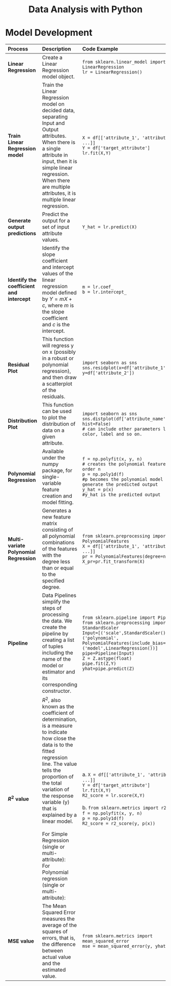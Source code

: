 <h1 style="text-align: center;">Data Analysis with Python</h1>

# Model Development

| Process | Description | Code Example |
| :--- | :--- | :--- |
| **Linear Regression** | Create a Linear Regression model object. | `from sklearn.linear_model import LinearRegression`<br>`lr = LinearRegression()` |
| **Train Linear Regression model** | Train the Linear Regression model on decided data, separating Input and Output attributes. When there is a single attribute in input, then it is simple linear regression. When there are multiple attributes, it is multiple linear regression. | `X = df[['attribute_1', 'attribute_2', ...]]`<br>`Y = df['target_attribute']`<br>`lr.fit(X,Y)` |
| **Generate output predictions** | Predict the output for a set of input attribute values. | `Y_hat = lr.predict(X)` |
| **Identify the coefficient and intercept** | Identify the slope coefficient and intercept values of the linear regression model defined by $Y = mX + c$, where $m$ is the slope coefficient and $c$ is the intercept. | `m = lr.coef_`<br>`b = lr.intercept_` |
| **Residual Plot** | This function will regress y on x (possibly in a robust or polynomial regression), and then draw a scatterplot of the residuals. | `import seaborn as sns`<br>`sns.residplot(x=df['attribute_1'], y=df['attribute_2'])` |
| **Distribution Plot** | This function can be used to plot the distribution of data on a given attribute. | `import seaborn as sns`<br>`sns.distplot(df['attribute_name'], hist=False)`<br>`# can include other parameters like color, label and so on.` |
| **Polynomial Regression** | Available under the numpy package, for single-variable feature creation and model fitting. | `f = np.polyfit(x, y, n)`<br>`# creates the polynomial features of order n`<br>`p = np.poly1d(f)`<br>`#p becomes the polynomial model used to generate the predicted output`<br>`y_hat = p(x)`<br>`#y_hat is the predicted output` |
| **Multi-variate Polynomial Regression** | Generates a new feature matrix consisting of all polynomial combinations of the features with the degree less than or equal to the specified degree. | `from sklearn.preprocessing import PolynomialFeatures`<br>`X = df[['attribute_1', 'attribute_2', ...]]`<br>`pr = PolynomialFeatures(degree=n)`<br>`X_pr=pr.fit_transform(X)` |
| **Pipeline** | Data Pipelines simplify the steps of processing the data. We create the pipeline by creating a list of tuples including the name of the model or estimator and its corresponding constructor. | `from sklearn.pipeline import Pipeline`<br>`from sklearn.preprocessing import StandardScaler`<br>`Input=[('scale',StandardScaler()),('polynomial', PolynomialFeatures(include_bias=False)),('model',LinearRegression())]`<br>`pipe=Pipeline(Input)`<br>`Z = Z.astype(float)`<br>`pipe.fit(Z,Y)`<br>`yhat=pipe.predict(Z)` |
| **$R^2$ value** | $R^2$, also known as the coefficient of determination, is a measure to indicate how close the data is to the fitted regression line. The value tells the proportion of the total variation of the response variable (y) that is explained by a linear model. <br><br> For Simple Regression (single or multi-attribute): <br> For Polynomial regression (single or multi-attribute): | a. `X = df[['attribute_1', 'attribute_2', ...]]`<br>`Y = df['target_attribute']`<br>`lr.fit(X,Y)`<br>`R2_score = lr.score(X,Y)`<br><br>b. `from sklearn.metrics import r2_score`<br>`f = np.polyfit(x, y, n)`<br>`p = np.poly1d(f)`<br>`R2_score = r2_score(y, p(x))` |
| **MSE value** | The Mean Squared Error measures the average of the squares of errors, that is, the difference between actual value and the estimated value. | `from sklearn.metrics import mean_squared_error`<br>`mse = mean_squared_error(y, yhat)` |                                                                                                                | ```python<br>Y_hat = lr.predict(X)```                                                                                                                        |
